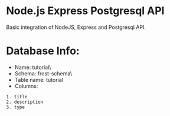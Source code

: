 # Node.js Express Postgresql API

Basic integration of NodeJS, Express and Postgresql API.

# Database Info: 
- Name: tutorial\
- Schema: frost-schema\
- Table name: tutorial
- Columns:
```
1. title
2. description
3. type
```


